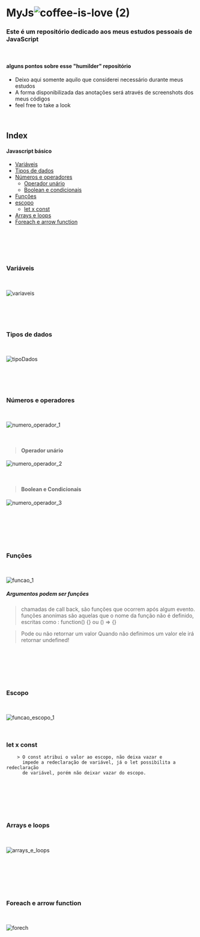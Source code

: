 # MyJs![coffee-is-love (2)](https://user-images.githubusercontent.com/112128418/208530170-f1e884ab-9b1b-4499-9ee2-5f261750f539.gif)
<h3> Este é um repositório dedicado aos meus estudos pessoais de JavaScript </h3>

<br>

 <h4> alguns pontos sobre esse "humilder" repositório </h4>
 <ul>
   <li>Deixo aqui somente aquilo que considerei necessário durante meus estudos</l1>
   <li>A forma disponibilizada das anotações será através de screenshots dos meus códigos</l1>
   <li>feel free to take a look</l1>
 </ul>
 

 <br>
 
 ## Index
 #### Javascript básico
 - [Variáveis](#variaveis)
 - [Tipos de dados](#tipodados)
 - [Números e operadores](#numerooperador)
    - [Operador unário](#numerooperador2)
    - [Boolean e condicionais](#numerooperador3)
 - [Funções](#funcoes)
 - [escopo](#escopo)
    - [let x const](#letxconst)
 - [Arrays e loops](#array)
 - [Foreach e arrow function](#foreach)
 
 <br>
 <br>
 <br>
 <br>




### Variáveis <a name = "variaveis"></a>
<br>
 
![variaveis](https://github.com/giovaniavila/MyJs/assets/112128418/f8a27820-e924-42f1-b481-fe6c5139d912) 
<br>
<br>
<br>
<br>
<br>




 ### Tipos de dados <a name = "tipodados"></a>
 <br>
 
 ![tipoDados](https://github.com/giovaniavila/MyJs/assets/112128418/142d9584-1300-4074-95db-8ec4af23e29c)
<br>
<br>
<br>
<br>
<br>
 
 
 

### Números e operadores <a name = "numerooperador"></a>
<Br>
 
![numero_operador_1](https://github.com/giovaniavila/MyJs/assets/112128418/d15db166-872f-4326-8872-ca1bd8b88b38)
 
<br>
 
> #### Operador unário <a name = "numerooperador2"></a>
![numero_operador_2](https://github.com/giovaniavila/MyJs/assets/112128418/5b4e8cbc-82cc-4ca9-b744-9f6f64eb2463)

 <br>
 
 > #### Boolean e Condicionais <a name = "numerooperador3"></a>
![numero_operador_3](https://github.com/giovaniavila/MyJs/assets/112128418/927ce666-9dd1-4659-b21c-0bb6598b8e3f)
 
<br>
<br>
<br>
<br>
<br>
 
 
 
 
 ### Funções <a name= "funcoes"></a>
 <br>
 
 ![funcao_1](https://github.com/giovaniavila/MyJs/assets/112128418/b380ba5e-2e9b-4fda-acaa-142e2c67af5a)
 <br>
  ##### Argumentos podem ser funções
  > chamadas de call back, são funções que ocorrem após algum evento. <br>
     funções anonimas são aquelas que o nome da função não é definido, escritas como :
     function() {}  ou () => {}

  > Pode ou não retornar um valor
   > Quando não definimos um valor ele irá retornar undefined!

<br>
<br>
<br>
<br>
<br>

 
 
 
 ### Escopo <a name = "escopo"></a>
 <br>
 
 ![funcao_escopo_1](https://github.com/giovaniavila/MyJs/assets/112128418/0691f973-6d34-42a8-8034-f52266b51e2e)
 
 <br>
    
 ### let x const <a name = "letxconst"></a>
 
        > O const atribui o valor ao escopo, não deixa vazar e
          impede a redeclaração de variável, já o let possibilita a redeclaração
          de variável, porém não deixar vazar do escopo.
<br>
<br>
<br>
<br>
<br>      

 
 
 
 ### Arrays e loops <a name = "array"></a>
 <br>
 
 ![arrays_e_loops](https://github.com/giovaniavila/MyJs/assets/112128418/d2dcaa02-daf6-4081-95df-c6cd4794fa03)

<br>
<br>
<br>
<br>
<br>
 
 
 
 
 ### Foreach e arrow function <a name = "foreach"></a>
 <br>
 
![forech](https://github.com/giovaniavila/MyJs/assets/112128418/4ef5f533-2315-4a96-b054-d6e8619f3411)
<br>
<br>
<br>



